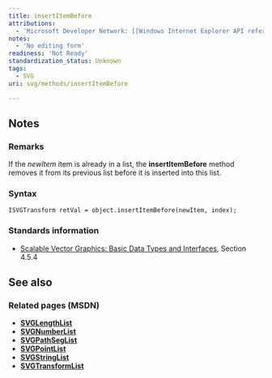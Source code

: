 ```yaml
---
title: insertItemBefore
attributions:
  - 'Microsoft Developer Network: [[Windows Internet Explorer API reference](http://msdn.microsoft.com/en-us/library/ie/hh828809%28v=vs.85%29.aspx) Article]'
notes:
  - 'No editing form'
readiness: 'Not Ready'
standardization_status: Unknown
tags:
  - SVG
uri: svg/methods/insertItemBefore

---
```

## <span>Notes</span>

### <span>Remarks</span>

If the *newItem* item is already in a list, the **insertItemBefore** method removes it from its previous list before it is inserted into this list.

### <span>Syntax</span>

    ISVGTransform retVal = object.insertItemBefore(newItem, index);

### <span>Standards information</span>

-   [Scalable Vector Graphics: Basic Data Types and Interfaces](http://go.microsoft.com/fwlink/p/?linkid=204732), Section 4.5.4

## <span>See also</span>

### <span>Related pages (MSDN)</span>

-   [**SVGLengthList**](/svg/objects/SVGLengthList)
-   [**SVGNumberList**](/svg/objects/SVGNumberList)
-   [**SVGPathSegList**](/svg/objects/SVGPathSegList)
-   [**SVGPointList**](/svg/objects/SVGPointList)
-   [**SVGStringList**](/svg/objects/SVGStringList)
-   [**SVGTransformList**](/svg/objects/SVGTransformList)
